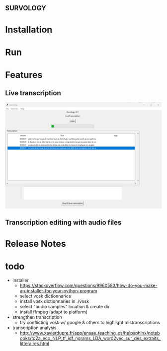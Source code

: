 SURVOLOGY
---

# Installation

# Run

# Features
## Live transcription
![Live Transcription](./documentation/resources/live_transcription_screen.png)
## Transcription editing with audio files

# Release Notes


# todo 
* installer
  * https://stackoverflow.com/questions/9960583/how-do-you-make-an-installer-for-your-python-program
  * select vosk dictionnaries
  * install vosk dictionnaries in ./vosk
  * select "audio samples" location & create dir
  * install ffmpeg (adapt to platform)
* strengthen transcription
  * try conflicting vosk w/ google & others to highlight mistranscriptions
* transcription analysis
  * http://www.xavierdupre.fr/app/ensae_teaching_cs/helpsphinx/notebooks/td2a_eco_NLP_tf_idf_ngrams_LDA_word2vec_sur_des_extraits_litteraires.html


